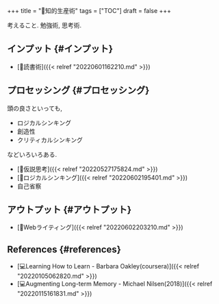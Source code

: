 +++
title = "📁知的生産術"
tags = ["TOC"]
draft = false
+++

考えること. 勉強術, 思考術.


## インプット {#インプット}

-   [📝読書術]({{< relref "20220601162210.md" >}})


## プロセッシング {#プロセッシング}

頭の良さといっても,

-   ロジカルシンキング
-   創造性
-   クリティカルシンキング

などいろいろある.

-   [📝仮説思考]({{< relref "20220527175824.md" >}})
-   [📝ロジカルシンキング]({{< relref "20220602195401.md" >}})
-   自己省察


## アウトプット {#アウトプット}

-   [📝Webライティング]({{< relref "20220602203210.md" >}})


## References {#references}

-   [💻Learning How to Learn - Barbara Oakley(coursera)]({{< relref "20220105062820.md" >}})
-   [💻Augmenting Long-term Memory - Michael Nilsen(2018)]({{< relref "20220115161831.md" >}})
